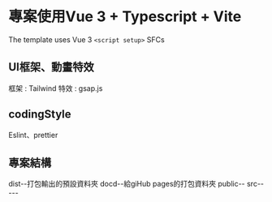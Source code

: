 # 專案使用Vue 3 + Typescript + Vite

The template uses Vue 3 `<script setup>` SFCs

## UI框架、動畫特效 
框架 : Tailwind
特效 : gsap.js

## codingStyle
Eslint、prettier

## 專案結構
dist--打包輸出的預設資料夾
docd--給giHub pages的打包資料夾
public--
src-----
  
  
